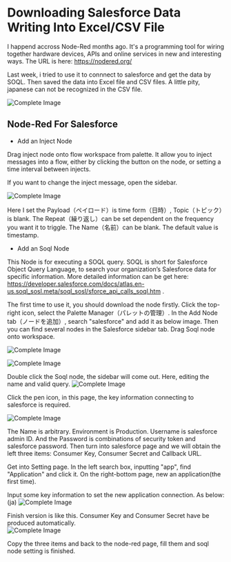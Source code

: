 
# Downloading Salesforce Data Writing Into Excel/CSV File 

I happend accross Node-Red months ago. It's a programming tool for wiring together hardware devices, APIs and online services in new and interesting ways. 
The URL is here: https://nodered.org/

Last week, i tried to use it to connnect to salesforce and get the data by SOQL. Then saved the data into Excel file and CSV files. A little pity, japanese can not be recognized in the CSV file.

![Complete Image](/img/b6NDwE.png)

## Node-Red For Salesforce

* Add an Inject Node

Drag inject node onto flow workspace from palette. It allow you to inject messages into a flow, either by clicking the button on the node, or setting a time interval between injects.

If you want to change the inject message, open the sidebar. 

![Complete Image](/img/KXlvz4.png)

Here I set the Payload（ペイロード）is time form（日時）, Topic（トピック）is blank. The Repeat（繰り返し）can be set dependent on the frequency you want it to triggle. The Name（名前）can be blank. The default value is timestamp.

* Add an Soql Node

This Node is for executing a SOQL query. SOQL is short for Salesforce Object Query Language, to search your organization’s Salesforce data for specific information. More detailed information can be get here: https://developer.salesforce.com/docs/atlas.en-us.soql_sosl.meta/soql_sosl/sforce_api_calls_soql.htm .

The first time to use it, you should download the node firstly. Click the top-right icon, select the Palette Manager（パレットの管理）. In the Add Node tab（ノードを追加）, search "salesforce" and add it as below image. Then you can find several nodes in the Salesforce sidebar tab. Drag Soql node onto workspace. 

![Complete Image](/img/njL2qR.png)

![Complete Image](/img/j6swxV.png)

Double click the Soql node, the sidebar will come out. Here, editing the name and valid query. 
![Complete Image](/img/LuZTpn.png)

Click the pen icon, in this page, the key information connecting to salesforce is required.

![Complete Image](/img/EdsgKk.png)

The Name is arbitrary. Environment is Production. Username is salesforce admin ID. And the Password is combinations of security token and salesforce password. Then turn into salesforce page and we will obtain the left three items: Consumer Key, Consumer Secret and Callback URL.

Get into Setting page. In the left search box, inputting "app", find "Application" and click it. On the right-bottom page, new an application(the first time). 

Input some key information to set the new application connection. As below:(ja)
![Complete Image](/img/Xq4kaW.png)

Finish version is like this. Consumer Key and Consumer Secret have be produced automatically.   
![Complete Image](/img/RiNCQT.png)

Copy the three items and back to the node-red page, fill them and soql node setting is finished.


